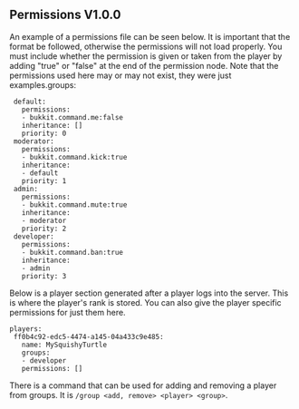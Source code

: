 ## **Permissions** V1.0.0


An example of a permissions file can be seen below. It is important that the format be followed, otherwise the permissions will not load properly.
You must include whether the permission is given or taken from the player by adding "true" or "false" at the end of the permission node. Note that the permissions used here may or may not exist, they were just examples.groups:

~~~
 default:  
   permissions:   
   - bukkit.command.me:false 
   inheritance: []
   priority: 0
 moderator:
   permissions:
   - bukkit.command.kick:true
   inheritance:
   - default
   priority: 1
 admin:
   permissions:
   - bukkit.command.mute:true
   inheritance:
   - moderator
   priority: 2
 developer:
   permissions:
   - bukkit.command.ban:true
   inheritance:
   - admin
   priority: 3  
~~~
   
   Below is a player section generated after a player logs into the server. This is where the player's rank is stored. You can also give the player specific permissions for just them here.


~~~
players:
 ff0b4c92-edc5-4474-a145-04a433c9e485:
   name: MySquishyTurtle
   groups:
   - developer
   permissions: []
~~~

  There is a command that can be used for adding and removing a player from groups. It is ```/group <add, remove> <player> <group>```.
